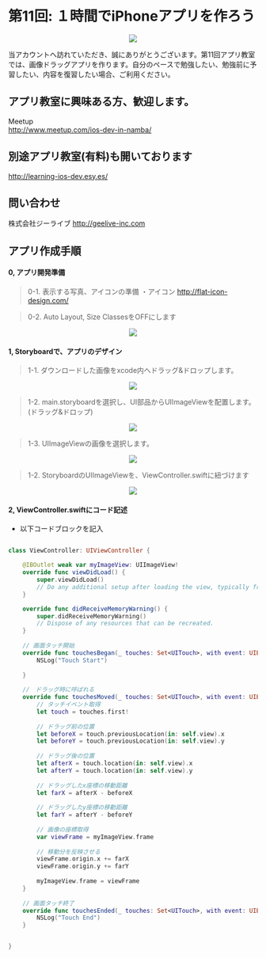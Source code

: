  
# 第11回: １時間でiPhoneアプリを作ろう

  <div style="text-align:center"><img src ="https://github.com/iosClassForBeginner/sampleDragApp/blob/master/Assets/sample.gif" /></div>
  
  当アカウントへ訪れていただき、誠にありがとうございます。第11回アプリ教室では、画像ドラッグアプリを作ります。自分のペースで勉強したい、勉強前に予習したい、内容を復習したい場合、ご利用ください。
  
## アプリ教室に興味ある方、歓迎します。  
  Meetup  
  http://www.meetup.com/ios-dev-in-namba/
  
## 別途アプリ教室(有料)も開いております  
  http://learning-ios-dev.esy.es/  

## 問い合わせ
  株式会社ジーライブ
  http://geelive-inc.com  

## アプリ作成手順

#### 0, アプリ開発準備
> 0-1. 表示する写真、アイコンの準備
  ・アイコン
    http://flat-icon-design.com/

> 0-2. Auto Layout, Size ClassesをOFFにします
<div style="text-align:center"><img src ="https://github.com/iosClassForBeginner/sampleDragApp/blob/master/Assets/0.gif" /></div>

#### 1, Storyboardで、アプリのデザイン
> 1-1. ダウンロードした画像をxcode内へドラッグ&ドロップします。
<div style="text-align:center"><img src ="https://github.com/iosClassForBeginner/sampleDragApp/blob/master/Assets/1.gif" /></div>

> 1-2. main.storyboardを選択し、UI部品からUIImageViewを配置します。(ドラッグ&ドロップ)
<div style="text-align:center"><img src ="https://github.com/iosClassForBeginner/sampleDragApp/blob/master/Assets/2.gif" /></div>

> 1-3. UIImageViewの画像を選択します。
<div style="text-align:center"><img src ="https://github.com/iosClassForBeginner/sampleDragApp/blob/master/Assets/3.gif" /></div>

> 1-2. StoryboardのUIImageViewを、ViewController.swiftに紐づけます
<div style="text-align:center"><img src ="https://github.com/iosClassForBeginner/sampleDragApp/blob/master/Assets/4.gif" /></div>

#### 2, ViewController.swiftにコード記述
- 以下コードブロックを記入
  
```Swift

class ViewController: UIViewController {

    @IBOutlet weak var myImageView: UIImageView!
    override func viewDidLoad() {
        super.viewDidLoad()
        // Do any additional setup after loading the view, typically from a nib.
    }

    override func didReceiveMemoryWarning() {
        super.didReceiveMemoryWarning()
        // Dispose of any resources that can be recreated.
    }
    
    // 画面タッチ開始
    override func touchesBegan(_ touches: Set<UITouch>, with event: UIEvent?) {
        NSLog("Touch Start")
        
    }
    
    //　ドラッグ時に呼ばれる
    override func touchesMoved(_ touches: Set<UITouch>, with event: UIEvent?) {
        // タッチイベント取得
        let touch = touches.first!
        
        // ドラッグ前の位置
        let beforeX = touch.previousLocation(in: self.view).x
        let beforeY = touch.previousLocation(in: self.view).y
        
        // ドラッグ後の位置
        let afterX = touch.location(in: self.view).x
        let afterY = touch.location(in: self.view).y
        
        // ドラッグしたx座標の移動距離
        let farX = afterX - beforeX
        
        // ドラッグしたy座標の移動距離
        let farY = afterY - beforeY
        
        // 画像の座標取得
        var viewFrame = myImageView.frame
        
        // 移動分を反映させる
        viewFrame.origin.x += farX
        viewFrame.origin.y += farY
        
        myImageView.frame = viewFrame
    }
    
    // 画面タッチ終了
    override func touchesEnded(_ touches: Set<UITouch>, with event: UIEvent?) {
        NSLog("Touch End")
    }


}
```
